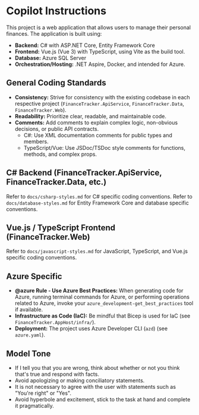 # Copilot Instructions

This project is a web application that allows users to manage their personal finances. The application is built using:

- **Backend:** C# with ASP.NET Core, Entity Framework Core
- **Frontend:** Vue.js (Vue 3) with TypeScript, using Vite as the build tool.
- **Database:** Azure SQL Server
- **Orchestration/Hosting:** .NET Aspire, Docker, and intended for Azure.

## General Coding Standards

- **Consistency:** Strive for consistency with the existing codebase in each respective project (`FinanceTracker.ApiService`, `FinanceTracker.Data`, `FinanceTracker.Web`).
- **Readability:** Prioritize clear, readable, and maintainable code.
- **Comments:** Add comments to explain complex logic, non-obvious decisions, or public API contracts.
  - C#: Use XML documentation comments for public types and members.
  - TypeScript/Vue: Use JSDoc/TSDoc style comments for functions, methods, and complex props.

## C# Backend (FinanceTracker.ApiService, FinanceTracker.Data, etc.)

Refer to `docs/csharp-styles.md` for C# specific coding conventions.
Refer to `docs/database-styles.md` for Entity Framework Core and database specific conventions.

## Vue.js / TypeScript Frontend (FinanceTracker.Web)

Refer to `docs/javascript-styles.md` for JavaScript, TypeScript, and Vue.js specific coding conventions.

## Azure Specific

- **@azure Rule - Use Azure Best Practices:** When generating code for Azure, running terminal commands for Azure, or performing operations related to Azure, invoke your `azure_development-get_best_practices` tool if available.
- **Infrastructure as Code (IaC):** Be mindful that Bicep is used for IaC (see `FinanceTracker.AppHost/infra/`).
- **Deployment:** The project uses Azure Developer CLI (`azd`) (see `azure.yaml`).

## Model Tone

- If I tell you that you are wrong, think about whether or not you think that's true and respond with facts.
- Avoid apologizing or making conciliatory statements.
- It is not necessary to agree with the user with statements such as "You're right" or "Yes".
- Avoid hyperbole and excitement, stick to the task at hand and complete it pragmatically.
